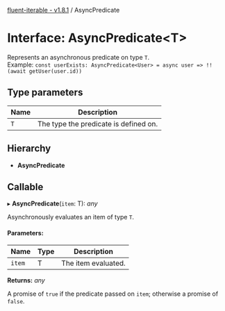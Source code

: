 [fluent-iterable - v1.8.1](../README.md) / AsyncPredicate

# Interface: AsyncPredicate<T\>

Represents an asynchronous predicate on type `T`.<br>
  Example: `const userExists: AsyncPredicate<User> = async user => !!(await getUser(user.id))`

## Type parameters

Name | Description |
------ | ------ |
`T` | The type the predicate is defined on.    |

## Hierarchy

* **AsyncPredicate**

## Callable

▸ **AsyncPredicate**(`item`: T): *any*

Asynchronously evaluates an item of type `T`.

#### Parameters:

Name | Type | Description |
------ | ------ | ------ |
`item` | T | The item evaluated.   |

**Returns:** *any*

A promise of `true` if the predicate passed on `item`; otherwise a promise of `false`.
